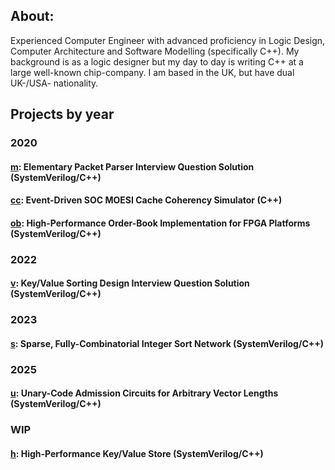 ## About:

Experienced Computer Engineer with advanced proficiency in Logic Design, Computer Architecture and Software Modelling (specifically C++). My background is as a logic designer but my day to day is writing C++ at a large well-known chip-company. I am based in the UK, but have dual UK-/USA- nationality.

## Projects by year

### 2020

#### [m](https://github.com/stephenry/m): Elementary Packet Parser Interview Question Solution (SystemVerilog/C++)

#### [cc](https://github.com/stephenry/cc): Event-Driven SOC MOESI Cache Coherency Simulator (C++)

#### [ob](https://github.com/stephenry/ob): High-Performance Order-Book Implementation for FPGA Platforms (SystemVerilog/C++)

### 2022

#### [v](https://github.com/stephenry/v): Key/Value Sorting Design Interview Question Solution (SystemVerilog/C++)

### 2023

#### [s](https://github.com/stephenry/s): Sparse, Fully-Combinatorial Integer Sort Network (SystemVerilog/C++)

### 2025

#### [u](https://github.com/stephenry/u): Unary-Code Admission Circuits for Arbitrary Vector Lengths (SystemVerilog/C++)

### WIP

#### [h](https://github.com/stephenry/h): High-Performance Key/Value Store (SystemVerilog/C++)
